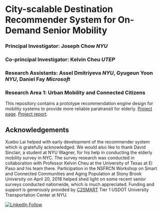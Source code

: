 # City-scalable Destination Recommender System for On-Demand Senior Mobility

### Principal Investigator: Joseph Chow *NYU*

### Co-principal Investigator: Kelvin Cheu *UTEP*

### Research Assistants: Assel Dmitriyeva *NYU*, Gyugeun Yoon *NYU*, Daniel Fay *Microsoft* 

### Research Area 1: Urban Mobility and Connected Citizens

This repository contains a prototype recommendation engine design for mobility systems to provide more reliable paratransit for elderly. 
[Project page](http://c2smart.engineering.nyu.edu/2018/02/20/city-scalable-destination-recommender-system-for-on-demand-senior-mobility-new-2/).
[Project report](http://c2smart.engineering.nyu.edu/wp-content/uploads/2019/01/C2SMART_Destination_Recommender_System_Report.pdf).

## Acknowledgements
Xuebo Lai helped with early development of the recommender system which is gratefully acknowledged. We would also like to thank David Sinclair, a student at NYU Wagner, for his help in conducting the elderly mobility survey in NYC. The survey research was conducted in collaboration with Professor Kelvin Cheu at the University of Texas at El Paso and his team there. Participation in the NSFRCN Workshop on Smart and Connected Communities and Aging Population at Stony Brook University on April 20, 2018 helped shed light on some recent senior surveys conducted nationwide, which is much appreciated. Funding and support is generously provided by [C2SMART](http://c2smart.engineering.nyu.edu/) Tier 1 USDOT University Transportation Center at NYU. 

[![LinkedIn Follow](https://img.shields.io/badge/LinkedIn-Follow-blue.svg)](https://www.linkedin.com/groups/7040021/)
